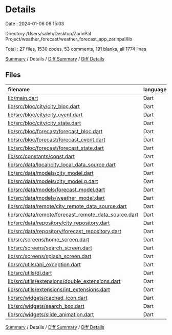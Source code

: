 # Details

Date : 2024-01-06 06:15:03

Directory /Users/saleh/Desktop/ZarinPal Project/weather_forecast/weather_forecast_app_zarinpal/lib

Total : 27 files,  1530 codes, 53 comments, 191 blanks, all 1774 lines

[Summary](results.md) / Details / [Diff Summary](diff.md) / [Diff Details](diff-details.md)

## Files
| filename | language | code | comment | blank | total |
| :--- | :--- | ---: | ---: | ---: | ---: |
| [lib/main.dart](/lib/main.dart) | Dart | 126 | 11 | 13 | 150 |
| [lib/src/bloc/city/city_bloc.dart](/lib/src/bloc/city/city_bloc.dart) | Dart | 64 | 3 | 9 | 76 |
| [lib/src/bloc/city/city_event.dart](/lib/src/bloc/city/city_event.dart) | Dart | 16 | 0 | 10 | 26 |
| [lib/src/bloc/city/city_state.dart](/lib/src/bloc/city/city_state.dart) | Dart | 21 | 0 | 12 | 33 |
| [lib/src/bloc/forecast/forecast_bloc.dart](/lib/src/bloc/forecast/forecast_bloc.dart) | Dart | 23 | 0 | 2 | 25 |
| [lib/src/bloc/forecast/forecast_event.dart](/lib/src/bloc/forecast/forecast_event.dart) | Dart | 2 | 0 | 2 | 4 |
| [lib/src/bloc/forecast/forecast_state.dart](/lib/src/bloc/forecast/forecast_state.dart) | Dart | 13 | 0 | 8 | 21 |
| [lib/src/constants/const.dart](/lib/src/constants/const.dart) | Dart | 56 | 3 | 13 | 72 |
| [lib/src/data/local/city_local_data_source.dart](/lib/src/data/local/city_local_data_source.dart) | Dart | 36 | 0 | 6 | 42 |
| [lib/src/data/models/city_model.dart](/lib/src/data/models/city_model.dart) | Dart | 25 | 1 | 9 | 35 |
| [lib/src/data/models/city_model.g.dart](/lib/src/data/models/city_model.g.dart) | Dart | 42 | 4 | 8 | 54 |
| [lib/src/data/models/forecast_model.dart](/lib/src/data/models/forecast_model.dart) | Dart | 22 | 0 | 4 | 26 |
| [lib/src/data/models/weather_model.dart](/lib/src/data/models/weather_model.dart) | Dart | 15 | 0 | 3 | 18 |
| [lib/src/data/remote/city_remote_data_source.dart](/lib/src/data/remote/city_remote_data_source.dart) | Dart | 41 | 1 | 3 | 45 |
| [lib/src/data/remote/forecast_remote_data_source.dart](/lib/src/data/remote/forecast_remote_data_source.dart) | Dart | 59 | 0 | 5 | 64 |
| [lib/src/data/repository/city_repository.dart](/lib/src/data/repository/city_repository.dart) | Dart | 52 | 2 | 10 | 64 |
| [lib/src/data/repository/forecast_repository.dart](/lib/src/data/repository/forecast_repository.dart) | Dart | 46 | 11 | 7 | 64 |
| [lib/src/screens/home_screen.dart](/lib/src/screens/home_screen.dart) | Dart | 398 | 2 | 17 | 417 |
| [lib/src/screens/search_screen.dart](/lib/src/screens/search_screen.dart) | Dart | 217 | 1 | 10 | 228 |
| [lib/src/screens/splash_screen.dart](/lib/src/screens/splash_screen.dart) | Dart | 41 | 0 | 3 | 44 |
| [lib/src/utils/api_exception.dart](/lib/src/utils/api_exception.dart) | Dart | 5 | 0 | 2 | 7 |
| [lib/src/utils/di.dart](/lib/src/utils/di.dart) | Dart | 59 | 13 | 14 | 86 |
| [lib/src/utils/extensions/double_extensions.dart](/lib/src/utils/extensions/double_extensions.dart) | Dart | 8 | 0 | 2 | 10 |
| [lib/src/utils/extensions/int_extensions.dart](/lib/src/utils/extensions/int_extensions.dart) | Dart | 8 | 0 | 4 | 12 |
| [lib/src/widgets/cached_icon.dart](/lib/src/widgets/cached_icon.dart) | Dart | 33 | 0 | 3 | 36 |
| [lib/src/widgets/search_box.dart](/lib/src/widgets/search_box.dart) | Dart | 66 | 1 | 6 | 73 |
| [lib/src/widgets/slide_animation.dart](/lib/src/widgets/slide_animation.dart) | Dart | 36 | 0 | 6 | 42 |

[Summary](results.md) / Details / [Diff Summary](diff.md) / [Diff Details](diff-details.md)